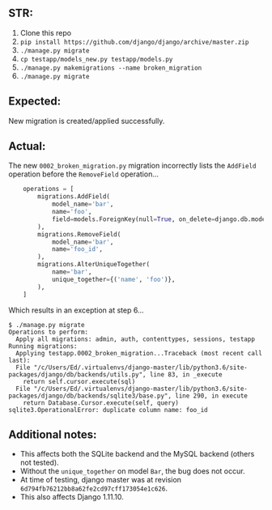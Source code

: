 ## STR:

1. Clone this repo
2. `pip install https://github.com/django/django/archive/master.zip`
3. `./manage.py migrate`
4. `cp testapp/models_new.py testapp/models.py`
5. `./manage.py makemigrations --name broken_migration`
6. `./manage.py migrate`

## Expected:

New migration is created/applied successfully.

## Actual:

The new `0002_broken_migration.py` migration incorrectly lists the `AddField`
operation before the `RemoveField` operation...

```py
    operations = [
        migrations.AddField(
            model_name='bar',
            name='foo',
            field=models.ForeignKey(null=True, on_delete=django.db.models.deletion.CASCADE, to='testapp.Foo'),
        ),
        migrations.RemoveField(
            model_name='bar',
            name='foo_id',
        ),
        migrations.AlterUniqueTogether(
            name='bar',
            unique_together={('name', 'foo')},
        ),
    ]
```

Which results in an exception at step 6...

```
$ ./manage.py migrate
Operations to perform:
  Apply all migrations: admin, auth, contenttypes, sessions, testapp
Running migrations:
  Applying testapp.0002_broken_migration...Traceback (most recent call last):
  File "/c/Users/Ed/.virtualenvs/django-master/lib/python3.6/site-packages/django/db/backends/utils.py", line 83, in _execute
    return self.cursor.execute(sql)
  File "/c/Users/Ed/.virtualenvs/django-master/lib/python3.6/site-packages/django/db/backends/sqlite3/base.py", line 290, in execute
    return Database.Cursor.execute(self, query)
sqlite3.OperationalError: duplicate column name: foo_id
```

## Additional notes:
* This affects both the SQLite backend and the MySQL backend (others not tested).
* Without the `unique_together` on model `Bar`, the bug does not occur.
* At time of testing, django master was at revision `6d794fb76212bb8a62fe2cd97cff173054e1c626`.
* This also affects Django 1.11.10.
